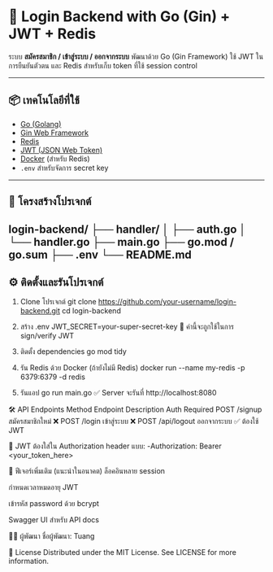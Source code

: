 # 🔐 Login Backend with Go (Gin) + JWT + Redis

ระบบ **สมัครสมาชิก / เข้าสู่ระบบ / ออกจากระบบ** พัฒนาด้วย Go (Gin Framework) ใช้ JWT ในการยืนยันตัวตน และ Redis สำหรับเก็บ token ที่ใช้ session control

---

## 📦 เทคโนโลยีที่ใช้

- [Go (Golang)](https://golang.org/)
- [Gin Web Framework](https://github.com/gin-gonic/gin)
- [Redis](https://redis.io/)
- [JWT (JSON Web Token)](https://jwt.io/)
- [Docker](https://www.docker.com/) (สำหรับ Redis)
- `.env` สำหรับจัดการ secret key

---

## 📁 โครงสร้างโปรเจกต์

login-backend/
├── handler/
│ ├── auth.go
│ └── handler.go
├── main.go
├── go.mod / go.sum
├── .env
└── README.md
---

## ⚙️ ติดตั้งและรันโปรเจกต์

1. Clone โปรเจกต์
git clone https://github.com/your-username/login-backend.git
cd login-backend

2. สร้าง .env
JWT_SECRET=your-super-secret-key
🔐 ค่านี้จะถูกใช้ในการ sign/verify JWT

3. ติดตั้ง dependencies
go mod tidy

5. รัน Redis ด้วย Docker (ถ้ายังไม่มี Redis)
docker run --name my-redis -p 6379:6379 -d redis

7. รันแอป
go run main.go
✅ Server จะรันที่ http://localhost:8080

🛠️ API Endpoints
Method	Endpoint	Description	Auth Required
POST	/signup	สมัครสมาชิกใหม่	❌
POST	/login	เข้าสู่ระบบ	❌
POST	/api/logout	ออกจากระบบ	✅ ต้องใช้ JWT

🔑 JWT ต้องใส่ใน Authorization header แบบ:
-Authorization: Bearer <your_token_here>

🚀 ฟีเจอร์เพิ่มเติม (แนะนำในอนาคต)
ล็อคอินหลาย session

กำหนดเวลาหมดอายุ JWT

เข้ารหัส password ด้วย bcrypt

Swagger UI สำหรับ API docs

👨‍💻 ผู้พัฒนา
ชื่อผู้พัฒนา: Tuang


📝 License
Distributed under the MIT License. See LICENSE for more information.

